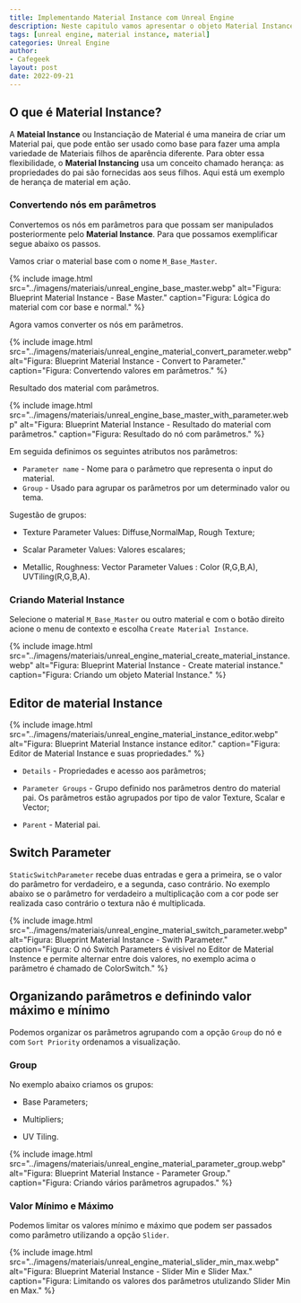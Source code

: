 ```yaml
---
title: Implementando Material Instance com Unreal Engine
description: Neste capitulo vamos apresentar o objeto Material Instance que flexibiliza a implementação de materiais no Unreal Engine.
tags: [unreal engine, material instance, material]
categories: Unreal Engine
author: 
- Cafegeek
layout: post
date: 2022-09-21 
---
```


## O que é Material Instance?

A **Mateial Instance** ou Instanciação de Material é uma maneira de criar um Material pai, que pode então ser usado como base para fazer uma ampla variedade de Materiais filhos de aparência diferente. Para obter essa flexibilidade, o **Material Instancing** usa um conceito chamado herança: as propriedades do pai são fornecidas aos seus filhos. Aqui está um exemplo de herança de material em ação.

### Convertendo nós em parâmetros

Convertemos os nós em parâmetros para que possam ser manipulados posteriormente pelo **Material Instance**. Para que possamos exemplificar segue abaixo os passos.

Vamos criar o material base com o nome `M_Base_Master`.

{% include image.html
    src="../imagens/materiais/unreal_engine_base_master.webp"
    alt="Figura: Blueprint Material Instance - Base Master."
    caption="Figura: Lógica do material com cor base e normal."
%}

Agora vamos converter os nós em parâmetros.

{% include image.html
    src="../imagens/materiais/unreal_engine_material_convert_parameter.webp"
    alt="Figura: Blueprint Material Instance - Convert to Parameter."
    caption="Figura: Convertendo valores em parâmetros."
%}

Resultado dos material com parâmetros.

{% include image.html
    src="../imagens/materiais/unreal_engine_base_master_with_parameter.webp"
    alt="Figura: Blueprint Material Instance -  Resultado do material com parâmetros."
    caption="Figura: Resultado do nó com parâmetros."
%}

Em seguida definimos os seguintes atributos nos parâmetros:

- `Parameter name` - Nome para o parâmetro que representa o input do material.
- `Group` - Usado para agrupar os parâmetros por um determinado valor ou tema.

Sugestão de grupos:

- Texture Parameter Values: Diffuse,NormalMap, Rough Texture;

- Scalar Parameter Values:  Valores escalares;

- Metallic, Roughness: Vector Parameter Values : Color (R,G,B,A), UVTiling(R,G,B,A).

### Criando Material Instance

Selecione o material `M_Base_Master` ou outro material e com o botão direito acione o menu de contexto e escolha `Create Material Instance`.

{% include image.html
    src="../imagens/materiais/unreal_engine_material_create_material_instance.webp"
    alt="Figura: Blueprint Material Instance - Create material instance."
    caption="Figura: Criando um objeto Material Instance."
%}

## Editor de material Instance

{% include image.html
    src="../imagens/materiais/unreal_engine_material_instance_editor.webp"
    alt="Figura: Blueprint Material Instance instance editor."
    caption="Figura: Editor de Material Instance e suas propriedades."
%}

- `Details` - Propriedades e acesso aos parâmetros;

- `Parameter Groups` - Grupo definido nos parâmetros dentro do material pai.
  Os parâmetros estão agrupados por tipo de valor Texture, Scalar e Vector;

- `Parent` - Material pai.

## Switch Parameter

`StaticSwitchParameter` recebe duas entradas e gera a primeira, se o valor do parâmetro for verdadeiro, e a segunda, caso contrário. No exemplo abaixo se o parâmetro for verdadeiro a multiplicação com a cor pode ser realizada caso contrário o textura não é multiplicada.

{% include image.html
    src="../imagens/materiais/unreal_engine_material_switch_parameter.webp"
    alt="Figura: Blueprint Material Instance - Swith Parameter."
    caption="Figura: O nó Switch Parameters é visível no Editor de Material Instence e permite alternar entre dois valores, no exemplo acima o parâmetro é chamado de ColorSwitch."
%}

## Organizando parâmetros e definindo valor máximo e mínimo

Podemos organizar os parâmetros agrupando com a opção `Group` do nó e com `Sort Priority` ordenamos a visualização.

### Group

No exemplo abaixo criamos os grupos:

- Base Parameters;

- Multipliers;

- UV Tiling.

{% include image.html
    src="../imagens/materiais/unreal_engine_material_parameter_group.webp"
    alt="Figura: Blueprint Material Instance - Parameter Group."
    caption="Figura: Criando vários parâmetros agrupados."
%}

### Valor Mínimo e Máximo

Podemos limitar os valores mínimo e máximo que podem ser passados como parâmetro utilizando a opção `Slider`.

{% include image.html
    src="../imagens/materiais/unreal_engine_material_slider_min_max.webp"
    alt="Figura: Blueprint Material Instance - Slider Min e Slider Max."
    caption="Figura: Limitando os valores dos parâmetros utulizando Slider Min en Max."
%}
